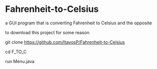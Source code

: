 # Fahrenheit-to-Celsius
a GUI program that is converting Fahrenheit to Celsius and the opposite

to download this project for some reason

git clone https://github.com/ItayosP/Fahrenheit-to-Celsius

cd F_TO_C

run Menu.java